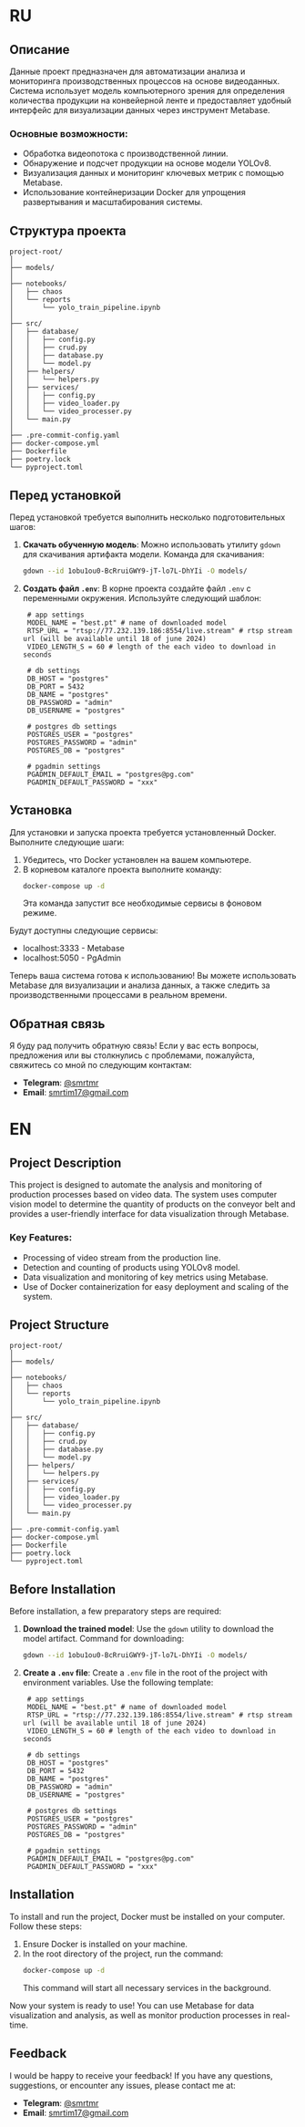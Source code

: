 # RU
## Описание
Данные проект предназначен для автоматизации анализа и мониторинга производственных процессов на основе видеоданных. Система использует модель компьютерного зрения для определения количества продукции на конвейерной ленте и предоставляет удобный интерфейс для визуализации данных через инструмент Metabase.

### Основные возможности:
- Обработка видеопотока с производственной линии.
- Обнаружение и подсчет продукции на основе модели YOLOv8.
- Визуализация данных и мониторинг ключевых метрик с помощью Metabase.
- Использование контейнеризации Docker для упрощения развертывания и масштабирования системы.

## Структура проекта
```
project-root/
│
├── models/
│
├── notebooks/
│   ├── chaos
│   └── reports
│       └── yolo_train_pipeline.ipynb
│
├── src/
│   ├── database/
│   │   ├── config.py
│   │   ├── crud.py
│   │   ├── database.py
│   │   └── model.py
│   ├── helpers/
│   │   └── helpers.py
│   ├── services/
│   │   ├── config.py
│   │   ├── video_loader.py
│   │   └── video_processer.py
│   └── main.py
│
├── .pre-commit-config.yaml
├── docker-compose.yml
├── Dockerfile
├── poetry.lock
└── pyproject.toml
```

## Перед установкой
Перед установкой требуется выполнить несколько подготовительных шагов:

1. **Скачать обученную модель**:
   Можно использовать утилиту `gdown` для скачивания артифакта модели. Команда для скачивания:
   ```sh
   gdown --id 1obu1ou0-BcRruiGWY9-jT-lo7L-DhYIi -O models/
   ```

2. **Создать файл `.env`**:
   В корне проекта создайте файл `.env` с переменными окружения. Используйте следующий шаблон:
   ```env
    # app settings
    MODEL_NAME = "best.pt" # name of downloaded model
    RTSP_URL = "rtsp://77.232.139.186:8554/live.stream" # rtsp stream url (will be available until 18 of june 2024)
    VIDEO_LENGTH_S = 60 # length of the each video to download in seconds

    # db settings
    DB_HOST = "postgres"
    DB_PORT = 5432
    DB_NAME = "postgres"
    DB_PASSWORD = "admin"
    DB_USERNAME = "postgres"

    # postgres db settings
    POSTGRES_USER = "postgres"
    POSTGRES_PASSWORD = "admin"
    POSTGRES_DB = "postgres"

    # pgadmin settings
    PGADMIN_DEFAULT_EMAIL = "postgres@pg.com"
    PGADMIN_DEFAULT_PASSWORD = "xxx"
   ```

## Установка
Для установки и запуска проекта требуется установленный Docker. Выполните следующие шаги:

1. Убедитесь, что Docker установлен на вашем компьютере.
2. В корневом каталоге проекта выполните команду:
   ```sh
   docker-compose up -d
   ```
   Эта команда запустит все необходимые сервисы в фоновом режиме.

Будут доступны следующие сервисы:
* localhost:3333 - Metabase
* localhost:5050 - PgAdmin

Теперь ваша система готова к использованию! Вы можете использовать Metabase для визуализации и анализа данных, а также следить за производственными процессами в реальном времени.

## Обратная связь
Я буду рад получить обратную связь! Если у вас есть вопросы, предложения или вы столкнулись с проблемами, пожалуйста, свяжитесь со мной по следующим контактам:

- **Telegram**: [@smrtmr](t.me/smrtmr)
- **Email**: [smrtim17@gmail.com](mailto:smrtim17@gmail.com)


# EN
## Project Description
This project is designed to automate the analysis and monitoring of production processes based on video data. The system uses computer vision model to determine the quantity of products on the conveyor belt and provides a user-friendly interface for data visualization through Metabase.

### Key Features:
- Processing of video stream from the production line.
- Detection and counting of products using YOLOv8 model.
- Data visualization and monitoring of key metrics using Metabase.
- Use of Docker containerization for easy deployment and scaling of the system.

## Project Structure
```
project-root/
│
├── models/
│
├── notebooks/
│   ├── chaos
│   └── reports
│       └── yolo_train_pipeline.ipynb
│
├── src/
│   ├── database/
│   │   ├── config.py
│   │   ├── crud.py
│   │   ├── database.py
│   │   └── model.py
│   ├── helpers/
│   │   └── helpers.py
│   ├── services/
│   │   ├── config.py
│   │   ├── video_loader.py
│   │   └── video_processer.py
│   └── main.py
│
├── .pre-commit-config.yaml
├── docker-compose.yml
├── Dockerfile
├── poetry.lock
└── pyproject.toml
```

## Before Installation
Before installation, a few preparatory steps are required:

1. **Download the trained model**:
   Use the `gdown` utility to download the model artifact. Command for downloading:
   ```sh
   gdown --id 1obu1ou0-BcRruiGWY9-jT-lo7L-DhYIi -O models/
   ```

2. **Create a `.env` file**:
   Create a `.env` file in the root of the project with environment variables. Use the following template:
   ```env
    # app settings
    MODEL_NAME = "best.pt" # name of downloaded model
    RTSP_URL = "rtsp://77.232.139.186:8554/live.stream" # rtsp stream url (will be available until 18 of june 2024)
    VIDEO_LENGTH_S = 60 # length of the each video to download in seconds

    # db settings
    DB_HOST = "postgres"
    DB_PORT = 5432
    DB_NAME = "postgres"
    DB_PASSWORD = "admin"
    DB_USERNAME = "postgres"

    # postgres db settings
    POSTGRES_USER = "postgres"
    POSTGRES_PASSWORD = "admin"
    POSTGRES_DB = "postgres"

    # pgadmin settings
    PGADMIN_DEFAULT_EMAIL = "postgres@pg.com"
    PGADMIN_DEFAULT_PASSWORD = "xxx"
   ```

## Installation
To install and run the project, Docker must be installed on your computer. Follow these steps:

1. Ensure Docker is installed on your machine.
2. In the root directory of the project, run the command:
   ```sh
   docker-compose up -d
   ```
   This command will start all necessary services in the background.

Now your system is ready to use! You can use Metabase for data visualization and analysis, as well as monitor production processes in real-time.

## Feedback
I would be happy to receive your feedback! If you have any questions, suggestions, or encounter any issues, please contact me at:

- **Telegram**: [@smrtmr](t.me/smrtmr)
- **Email**: [smrtim17@gmail.com](mailto:smrtim17@gmail.com)